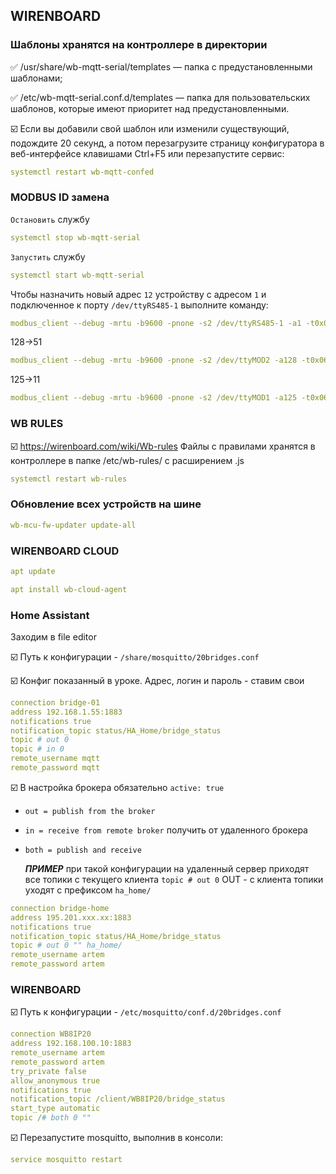 ## WIRENBOARD


###  Шаблоны хранятся на контроллере в директории

:white_check_mark: /usr/share/wb-mqtt-serial/templates  — папка с предустановленными шаблонами;

:white_check_mark: /etc/wb-mqtt-serial.conf.d/templates — папка для пользовательских шаблонов, которые имеют приоритет над предустановленными.

:ballot_box_with_check: Если вы добавили свой шаблон или изменили существующий, подождите 20 секунд, а потом перезагрузите страницу конфигуратора в веб-интерфейсе клавишами Ctrl+F5 или перезапустите сервис:
```yaml
systemctl restart wb-mqtt-confed
```

### MODBUS ID замена

`Остановить` службу 
```yaml
systemctl stop wb-mqtt-serial 
```
`Запустить` службу 
```yaml
systemctl start wb-mqtt-serial 
```

Чтобы назначить новый адрес `12` устройству с адресом `1` и подключенное к порту `/dev/ttyRS485-1` выполните команду:
```yaml
modbus_client --debug -mrtu -b9600 -pnone -s2 /dev/ttyRS485-1 -a1 -t0x06 -r128 12  
```
128->51
```yaml
modbus_client --debug -mrtu -b9600 -pnone -s2 /dev/ttyMOD2 -a128 -t0x06 -r128 51  
```
125->11
```yaml
modbus_client --debug -mrtu -b9600 -pnone -s2 /dev/ttyMOD1 -a125 -t0x06 -r128 11  
```

### WB RULES
:ballot_box_with_check: https://wirenboard.com/wiki/Wb-rules
Файлы с правилами хранятся в контроллере в папке /etc/wb-rules/ с расширением .js
```yaml
systemctl restart wb-rules
```

### Обновление всех устройств на шине

```yaml
wb-mcu-fw-updater update-all
```

### WIRENBOARD CLOUD

```yaml
apt update
```
```yaml
apt install wb-cloud-agent
```

### Home Assistant
Заходим в file editor

:ballot_box_with_check: Путь к конфигурации - `/share/mosquitto/20bridges.conf`     

:ballot_box_with_check: Конфиг показанный в уроке. Адрес, логин и пароль - ставим свои    


```yaml
connection bridge-01
address 192.168.1.55:1883
notifications true
notification_topic status/HA_Home/bridge_status
topic # out 0
topic # in 0
remote_username mqtt
remote_password mqtt
```
:ballot_box_with_check: В настройка брокера обязательно
`active: true`

- `out = publish from the broker`
- `in = receive from remote broker` получить от удаленного брокера
- `both = publish and receive`

  ***ПРИМЕР***
  при такой конфигурации на удаленный сервер приходят все топики с текущего клиента `topic # out 0` OUT - с клиента топики уходят с префиксом `ha_home/`
```yaml
connection bridge-home
address 195.201.xxx.xx:1883
notifications true
notification_topic status/HA_Home/bridge_status
topic # out 0 "" ha_home/
remote_username artem
remote_password artem
```
### WIRENBOARD

:ballot_box_with_check: Путь к конфигурации - `/etc/mosquitto/conf.d/20bridges.conf`     

```yaml
connection WB8IP20
address 192.168.100.10:1883
remote_username artem
remote_password artem
try_private false
allow_anonymous true
notifications true
notification_topic /client/WB8IP20/bridge_status
start_type automatic
topic /# both 0 ""
```
:ballot_box_with_check: Перезапустите mosquitto, выполнив в консоли:
```yaml
service mosquitto restart
```

